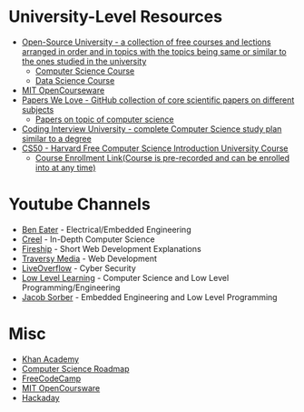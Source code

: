 # University-Level Resources
* [Open-Source University - a collection of free courses and lections arranged in order and in topics with the topics being same or similar to the ones studied in the university](https://github.com/ossu/)
	* [Computer Science Course](https://github.com/ossu/computer-science)
	* [Data Science Course](https://github.com/ossu/data-science)
* [MIT OpenCourseware](https://ocw.mit.edu/)
* [Papers We Love - GitHub collection of core scientific papers on different subjects](https://github.com/papers-we-love/)
	* [Papers on topic of computer science](https://github.com/papers-we-love/papers-we-love/)
* [Coding Interview University - complete Computer Science study plan similar to a degree](https://github.com/jwasham/coding-interview-university)
* [CS50 - Harvard Free Computer Science Introduction University Course](https://www.edx.org/cs50)
	* [Course Enrollment Link(Course is pre-recorded and can be enrolled into at any time)](https://www.edx.org/course/introduction-computer-science-harvardx-cs50x)



# Youtube Channels
* [Ben Eater](https://youtube.com/c/BenEater) - Electrical/Embedded Engineering
* [Creel](https://youtube.com/c/WhatsACreel) - In-Depth Computer Science
* [Fireship](https://youtube.com/c/Fireship) - Short Web Development Explanations
* [Traversy Media](https://youtube.com/c/TraversyMedia) - Web Development
* [LiveOverflow](https://youtube.com/c/LiveOverflow) - Cyber Security
* [Low Level Learning](https://youtube.com/c/LowLevelLearning) - Computer Science and Low Level Programming/Engineering
* [Jacob Sorber](https://youtube.com/c/JacobSorber) - Embedded Engineering and Low Level Programming



# Misc
* [Khan Academy](https://www.khanacademy.org/)
* [Computer Science Roadmap](https://github.com/yngz/cs-roadmap/)
* [FreeCodeCamp](https://www.freecodecamp.org/)
* [MIT OpenCoursware](https://ocw.mit.edu/)
* [Hackaday](https://hackaday.com/)
